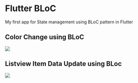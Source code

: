 # Flutter BLoC

My first app for State management using BLoC pattern in Flutter

## Color Change using BLoC

![](https://github.com/HarshilPatel18/flutter_bloc_example/blob/master/change_color.giff)

## Listview Item Data Update using BLoc
![](https://github.com/HarshilPatel18/flutter_bloc_example/blob/master/change_listview.gif)
